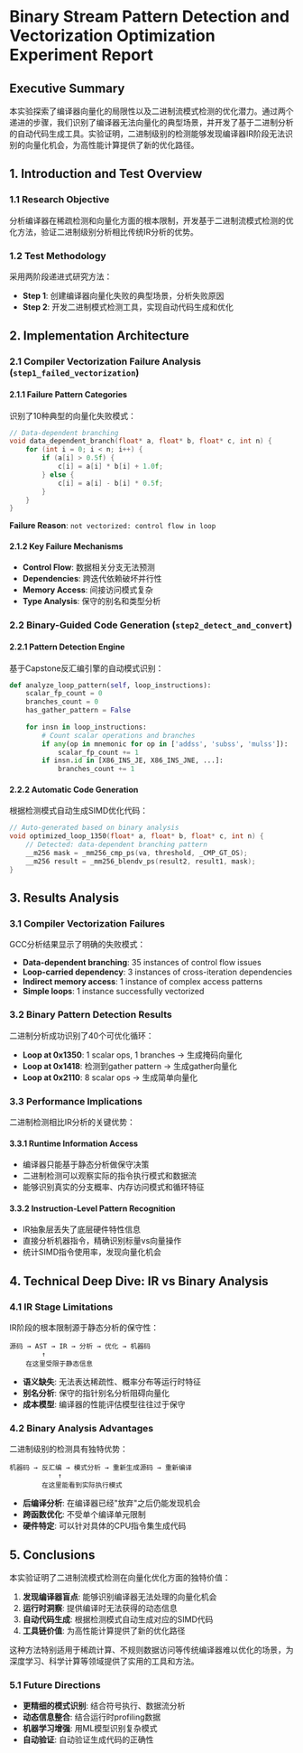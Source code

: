 # Binary Stream Pattern Detection and Vectorization Optimization Experiment Report

## Executive Summary

本实验探索了编译器向量化的局限性以及二进制流模式检测的优化潜力。通过两个递进的步骤，我们识别了编译器无法向量化的典型场景，并开发了基于二进制分析的自动代码生成工具。实验证明，二进制级别的检测能够发现编译器IR阶段无法识别的向量化机会，为高性能计算提供了新的优化路径。

## 1. Introduction and Test Overview

### 1.1 Research Objective

分析编译器在稀疏检测和向量化方面的根本限制，开发基于二进制流模式检测的优化方法，验证二进制级别分析相比传统IR分析的优势。

### 1.2 Test Methodology

采用两阶段递进式研究方法：
- **Step 1**: 创建编译器向量化失败的典型场景，分析失败原因
- **Step 2**: 开发二进制模式检测工具，实现自动代码生成和优化

## 2. Implementation Architecture

### 2.1 Compiler Vectorization Failure Analysis (`step1_failed_vectorization`)

#### 2.1.1 Failure Pattern Categories

识别了10种典型的向量化失败模式：

```c
// Data-dependent branching
void data_dependent_branch(float* a, float* b, float* c, int n) {
    for (int i = 0; i < n; i++) {
        if (a[i] > 0.5f) {
            c[i] = a[i] * b[i] + 1.0f;
        } else {
            c[i] = a[i] - b[i] * 0.5f;
        }
    }
}
```

**Failure Reason**: `not vectorized: control flow in loop`

#### 2.1.2 Key Failure Mechanisms

- **Control Flow**: 数据相关分支无法预测
- **Dependencies**: 跨迭代依赖破坏并行性
- **Memory Access**: 间接访问模式复杂
- **Type Analysis**: 保守的别名和类型分析

### 2.2 Binary-Guided Code Generation (`step2_detect_and_convert`)

#### 2.2.1 Pattern Detection Engine

基于Capstone反汇编引擎的自动模式识别：

```python
def analyze_loop_pattern(self, loop_instructions):
    scalar_fp_count = 0
    branches_count = 0
    has_gather_pattern = False
    
    for insn in loop_instructions:
        # Count scalar operations and branches
        if any(op in mnemonic for op in ['addss', 'subss', 'mulss']):
            scalar_fp_count += 1
        if insn.id in [X86_INS_JE, X86_INS_JNE, ...]:
            branches_count += 1
```

#### 2.2.2 Automatic Code Generation

根据检测模式自动生成SIMD优化代码：

```c
// Auto-generated based on binary analysis
void optimized_loop_1350(float* a, float* b, float* c, int n) {
    // Detected: data-dependent branching pattern
    __m256 mask = _mm256_cmp_ps(va, threshold, _CMP_GT_OS);
    __m256 result = _mm256_blendv_ps(result2, result1, mask);
}
```

## 3. Results Analysis

### 3.1 Compiler Vectorization Failures

GCC分析结果显示了明确的失败模式：

- **Data-dependent branching**: 35 instances of control flow issues
- **Loop-carried dependency**: 3 instances of cross-iteration dependencies  
- **Indirect memory access**: 1 instance of complex access patterns
- **Simple loops**: 1 instance successfully vectorized

### 3.2 Binary Pattern Detection Results

二进制分析成功识别了40个可优化循环：

- **Loop at 0x1350**: 1 scalar ops, 1 branches → 生成掩码向量化
- **Loop at 0x1418**: 检测到gather pattern → 生成gather向量化
- **Loop at 0x2110**: 8 scalar ops → 生成简单向量化

### 3.3 Performance Implications

二进制检测相比IR分析的关键优势：

#### 3.3.1 Runtime Information Access
- 编译器只能基于静态分析做保守决策
- 二进制检测可以观察实际的指令执行模式和数据流
- 能够识别真实的分支概率、内存访问模式和循环特征

#### 3.3.2 Instruction-Level Pattern Recognition
- IR抽象层丢失了底层硬件特性信息
- 直接分析机器指令，精确识别标量vs向量操作
- 统计SIMD指令使用率，发现向量化机会

## 4. Technical Deep Dive: IR vs Binary Analysis

### 4.1 IR Stage Limitations

IR阶段的根本限制源于静态分析的保守性：

```
源码 → AST → IR → 分析 → 优化 → 机器码
        ↑
    在这里受限于静态信息
```

- **语义缺失**: 无法表达稀疏性、概率分布等运行时特征
- **别名分析**: 保守的指针别名分析阻碍向量化
- **成本模型**: 编译器的性能评估模型往往过于保守

### 4.2 Binary Analysis Advantages

二进制级别的检测具有独特优势：

```
机器码 → 反汇编 → 模式分析 → 重新生成源码 → 重新编译
            ↑
        在这里能看到实际执行模式
```

- **后编译分析**: 在编译器已经"放弃"之后仍能发现机会
- **跨函数优化**: 不受单个编译单元限制
- **硬件特定**: 可以针对具体的CPU指令集生成代码

## 5. Conclusions

本实验证明了二进制流模式检测在向量化优化方面的独特价值：

1. **发现编译器盲点**: 能够识别编译器无法处理的向量化机会
2. **运行时洞察**: 提供编译时无法获得的动态信息
3. **自动代码生成**: 根据检测模式自动生成对应的SIMD代码
4. **工具链价值**: 为高性能计算提供了新的优化路径

这种方法特别适用于稀疏计算、不规则数据访问等传统编译器难以优化的场景，为深度学习、科学计算等领域提供了实用的工具和方法。

### 5.1 Future Directions

- **更精细的模式识别**: 结合符号执行、数据流分析
- **动态信息整合**: 结合运行时profiling数据
- **机器学习增强**: 用ML模型识别复杂模式
- **自动验证**: 自动验证生成代码的正确性 